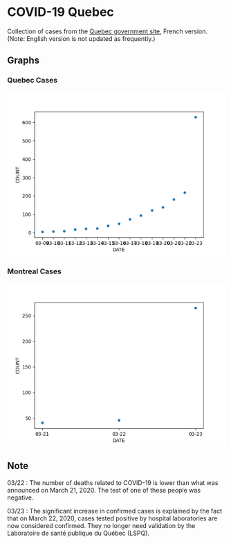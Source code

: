 # COVID-19 Quebec
Collection of cases from the [Quebec government site](https://www.quebec.ca/sante/problemes-de-sante/a-z/coronavirus-2019/situation-coronavirus-quebec/), French version. (Note: English version is not updated as frequently.)

## Graphs
### Quebec Cases
![Quebec](./covid-19.png)
### Montreal Cases
![Montreal](./covid-19-montreal.png)

## Note

03/22 : The number of deaths related to COVID-19 is lower than what was announced on March 21, 2020. The test of one of these people was negative.

03/23 : The significant increase in confirmed cases is explained by the fact that on March 22, 2020, cases tested positive by hospital laboratories are now considered confirmed. They no longer need validation by the Laboratoire de santé publique du Québec (LSPQ).